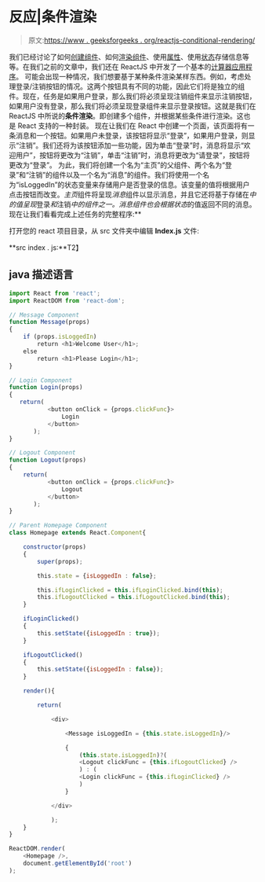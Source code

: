 # 反应|条件渲染

> 原文:[https://www . geeksforgeeks . org/reactjs-conditional-rendering/](https://www.geeksforgeeks.org/reactjs-conditional-rendering/)

我们已经讨论了如何[创建组件](https://www.geeksforgeeks.org/reactjs-components/)、如何[渲染组件](https://www.geeksforgeeks.org/reactjs-rendering-elements/)、使用[属性](https://www.geeksforgeeks.org/reactjs-proptypes/)、使用[状态](https://www.geeksforgeeks.org/reactjs-state-react/)存储信息等等。在我们之前的文章中，我们还在 ReactJS 中开发了一个基本的[计算器应用程序](https://www.geeksforgeeks.org/reactjs-calculator-app-introduction/)。
可能会出现一种情况，我们想要基于某种条件渲染某样东西。例如，考虑处理登录/注销按钮的情况。这两个按钮具有不同的功能，因此它们将是独立的组件。现在，任务是如果用户登录，那么我们将必须呈现注销组件来显示注销按钮，如果用户没有登录，那么我们将必须呈现登录组件来显示登录按钮。这就是我们在 ReactJS 中所说的**条件渲染**。即创建多个组件，并根据某些条件进行渲染。这也是 React 支持的一种封装。
现在让我们在 React 中创建一个页面，该页面将有一条消息和一个按钮。如果用户未登录，该按钮将显示“登录”，如果用户登录，则显示“注销”。我们还将为该按钮添加一些功能，因为单击“登录”时，消息将显示“欢迎用户”，按钮将更改为“注销”，单击“注销”时，消息将更改为“请登录”，按钮将更改为“登录”。
为此，我们将创建一个名为“主页”的父组件、两个名为“登录”和“注销”的组件以及一个名为“消息”的组件。我们将使用一个名为“isLoggedIn”的状态变量来存储用户是否登录的信息。该变量的值将根据用户点击按钮而改变。*主页*组件将呈现*消息*组件以显示消息，并且它还将基于存储在*中的值呈现*登录*和*注销*中的组件之一。*消息*组件也会根据状态*的值返回不同的消息。
现在让我们看看完成上述任务的完整程序:**

打开您的 react 项目目录，从 src 文件夹中编辑 **Index.js** 文件:

**src index . js:**T2】

## java 描述语言

```jsx
import React from 'react';
import ReactDOM from 'react-dom';

// Message Component
function Message(props)
{
    if (props.isLoggedIn)
        return <h1>Welcome User</h1>;
    else
        return <h1>Please Login</h1>;
}

// Login Component
function Login(props)
{
   return(
           <button onClick = {props.clickFunc}>
               Login
           </button>
       );
}

// Logout Component
function Logout(props)
{
    return(
           <button onClick = {props.clickFunc}>
               Logout
           </button>
       );
}

// Parent Homepage Component
class Homepage extends React.Component{

    constructor(props)
    {
        super(props);

        this.state = {isLoggedIn : false};

        this.ifLoginClicked = this.ifLoginClicked.bind(this);
        this.ifLogoutClicked = this.ifLogoutClicked.bind(this);
    }

    ifLoginClicked()
    {
        this.setState({isLoggedIn : true});
    }

    ifLogoutClicked()
    {
        this.setState({isLoggedIn : false});
    }

    render(){

        return(

            <div>

                <Message isLoggedIn = {this.state.isLoggedIn}/>

                {
                    (this.state.isLoggedIn)?(
                    <Logout clickFunc = {this.ifLogoutClicked} />
                    ) : (
                    <Login clickFunc = {this.ifLoginClicked} />
                    )
                }

            </div>

            );
    }
}

ReactDOM.render(
    <Homepage />,
    document.getElementById('root')
);
```
